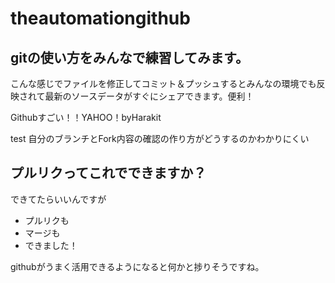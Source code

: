 # theautomationgithub

## gitの使い方をみんなで練習してみます。

こんな感じでファイルを修正してコミット＆プッシュするとみんなの環境でも反映されて最新のソースデータがすぐにシェアできます。便利！

Githubすごい！！YAHOO！byHarakit

test
自分のブランチとFork内容の確認の作り方がどうするのかわかりにくい
## プルリクってこれでできますか？

できてたらいいんですが


- プルリクも
- マージも
- できました！

githubがうまく活用できるようになると何かと捗りそうですね。
